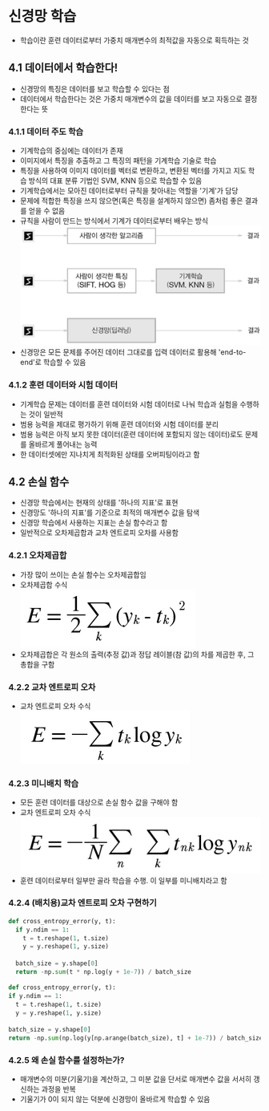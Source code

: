 # 신경망 학습
- 학습이란 훈련 데이터로부터 가중치 매개변수의 최적값을 자동으로 획득하는 것
## 4.1 데이터에서 학습한다!
- 신경망의 특징은 데이터를 보고 학습할 수 있다는 점
- 데이터에서 학습한다는 것은 가중치 매개변수의 값을 데이터를 보고 자동으로 결정한다는 뜻
###  4.1.1 데이터 주도 학습
- 기계학습의 중심에는 데이터가 존재
- 이미지에서 특징을 추출하고 그 특징의 패턴을 기계학습 기술로 학습
- 특징을 사용하여 이미지 데이터를 벡터로 변환하고, 변환된 벡터를 가지고 지도 학습 방식의 대표 분류 기법인 SVM, KNN 등으로 학습할 수 있음
- 기계학습에서는 모아진 데이터로부터 규칙을 찾아내는 역할을 '기계'가 담당
- 문제에 적합한 특징을 쓰지 않으면(혹은 특징을 설계하지 않으면) 좀처럼 좋은 결과를 얻을 수 없음
- 규칙을 사람이 만드는 방식에서 기계가 데이터로부터 배우는 방식  
![fig4-2](images/fig4-2.png)  
- 신경망은 모든 문제를 주어진 데이터 그대로를 입력 데이터로 활용해 'end-to-end'로 학습할 수 있음
### 4.1.2 훈련 데이터와 시험 데이터
- 기계학습 문제는 데이터를 훈련 데이터와 시험 데이터로 나눠 학습과 실험을 수행하는 것이 일반적
- 범용 능력을 제대로 평가하기 위해 훈련 데이터와 시험 데이터를 분리
- 범용 능력은 아직 보지 못한 데이터(훈련 데이터에 포함되지 않는 데이터)로도 문제를 올바르게 풀어내는 능력
- 한 데이터셋에만 지나치게 최적화된 상태를 오버피팅이라고 함
## 4.2 손실 함수
- 신경망 학습에서는 현재의 상태를 '하나의 지표'로 표현
- 신경망도 '하나의 지표'를 기준으로 최적의 매개변수 값을 탐색
- 신경망 학습에서 사용하는 지표는 손실 함수라고 함
- 일반적으로 오차제곱합과 교차 엔트로피 오차를 사용함
### 4.2.1 오차제곱합
- 가장 많이 쓰이는 손실 함수는 오차제곱합임
- 오차제곱합 수식  
![e4.1](images/e4.1.png)  
- 오차제곱합은 각 원소의 출력(추정 값)과 정답 레이블(참 값)의 차를 제곱한 후, 그 총합을 구함
### 4.2.2 교차 엔트로피 오차
- 교차 엔트로피 오차 수식  
![e4.2](images/e4.2.png)  
### 4.2.3 미니배치 학습
- 모든 훈련 데이터를 대상으로 손실 함수 값을 구해야 함
- 교차 엔트로피 오차 수식  
![e4.3](images/e4.3.png)  
- 훈련 데이터로부터 일부만 골라 학습을 수행. 이 일부를 미니배치라고 함
### 4.2.4 (배치용)교차 엔트로피 오차 구현하기
```python
def cross_entropy_error(y, t):
  if y.ndim == 1:
    t = t.reshape(1, t.size)
    y = y.reshape(1, y.size)
  
  batch_size = y.shape[0]
  return -np.sum(t * np.log(y + 1e-7)) / batch_size
  ```
  ```python
  def cross_entropy_error(y, t):
  if y.ndim == 1:
    t = t.reshape(1, t.size)
    y = y.reshape(1, y.size)
  
  batch_size = y.shape[0]
  return -np.sum(np.log(y[np.arange(batch_size), t] + 1e-7)) / batch_size
  ```
  ### 4.2.5 왜 손실 함수를 설정하는가?
  - 매개변수의 미분(기울기)을 계산하고, 그 미분 값을 단서로 매개변수 값을 서서히 갱신하는 과정을 반복
  - 기울기가 0이 되지 않는 덕분에 신경망이 올바르게 학습할 수 있음
  